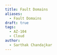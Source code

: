 ```yaml
---
title: Fault Domains
aliases:
  - Fault Domains
draft: true
tags:
  - AZ-104
  - Cloud
author:
  - Sarthak Chandajkar
---
```

 

